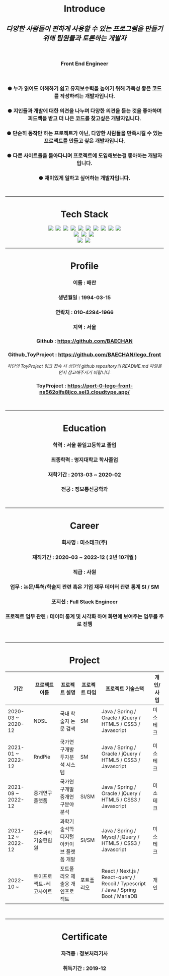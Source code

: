 <body align="center">

# Introduce
  ## *다양한 사람들이 편하게 사용할 수 있는 프로그램을 만들기 위해 팀원들과 토론하는 개발자*
  <br>
  
  ### **Front End Engineer**
  <br>
  
  ### ● 누가 읽어도 이해하기 쉽고 유지보수력을 높이기 위해 가독성 좋은 코드를 작성하려는 개발자입니다.
  ### ● 지인들과 개발에 대한 의견을 나누며 다양한 의견을 듣는 것을 좋아하며 피드백을 받고 더 나은 코드를 찾고싶은 개발자입니다.
  ### ● 단순히 동작만 하는 프로젝트가 아닌, 다양한 사람들을 만족시킬 수 있는 프로젝트를 만들고 싶은 개발자입니다.
  ### ● 다른 사이트들을 돌아다니며 프로젝트에 도입해보는걸 좋아하는 개발자입니다.
  ### ● 재미있게 일하고 싶어하는 개발자입니다.

<br>

***
# Tech Stack
  <div>
    <img src="https://img.shields.io/badge/React-61DAFB?style=flat-square&logo=React&logoColor=white"/>&nbsp;
    <img src="https://img.shields.io/badge/ReactQuery-FF4154?style=flat-square&logo=ReactQuery&logoColor=white"/>&nbsp;
    <img src="https://img.shields.io/badge/Redux-764ABC?style=flat-square&logo=Redux&logoColor=white"/>&nbsp;
    <img src="https://img.shields.io/badge/Recoil-3578E5?style=flat-square&logo=Recoil&logoColor=white"/>&nbsp;
    <img src="https://img.shields.io/badge/NextJS-000000?style=flat-square&logo=Next.js&logoColor=white"/>&nbsp;
    <img src="https://img.shields.io/badge/Typescript-2962FF?style=flat-square&logo=typescript&logoColor=white"/>&nbsp; 
    <img src="https://img.shields.io/badge/HTML5-E34F26?style=flat-square&logo=HTML5&logoColor=white">&nbsp; 
    <img src="https://img.shields.io/badge/CSS3-1572B6?style=flat-square&logo=css3&logoColor=white"/>&nbsp;
    <img src="https://img.shields.io/badge/Javascript-F7DF1E?style=flat-square&logo=javascript&logoColor=white"/>&nbsp; 
    <img src="https://img.shields.io/badge/jQuery-0769AD?style=flat-square&logo=jQuery&logoColor=white"/>
    <br>
    <img src="https://img.shields.io/badge/Sass-CC6699?style=flat-square&logo=Sass&logoColor=white"/>&nbsp;
    <img src="https://img.shields.io/badge/StyledComponents-DB7093?style=flat-square&logo=StyledComponents&logoColor=white"/>&nbsp;
    <img src="https://img.shields.io/badge/FontAwesome-528DD7?style=flat-square&logo=FontAwesome&logoColor=white"/>&nbsp;
    <br>
    <img src="https://img.shields.io/badge/Git-F05032?style=flat-square&logo=Git&logoColor=white"/>&nbsp;
    <img src="https://img.shields.io/badge/GitHub-181717?style=flat-square&logo=Github&logoColor=white"/>&nbsp;
  </div>
  
***
# Profile
  ### 이름 : 배찬
  ### 생년월일 : 1994-03-15
  ### 연락처 : 010-4294-1966
  ### 지역 : 서울
  ### Github : https://github.com/BAECHAN
  ### Github_ToyProject : https://github.com/BAECHAN/lego_front
  
  <i>하단의 ToyProject 링크 접속 시 상단의 github repository의 README.md 파일을 먼저 참고해주시기 바랍니다.</i>
  ### ToyProject : https://port-0-lego-front-nx562olfs8ljco.sel3.cloudtype.app/
  
  
  
  
<br>

***
# Education
  ### 학력 : 서울 환일고등학교 졸업
  ### 최종학력 : 명지대학교 학사졸업
  ### 재학기간 : 2013-03 ~ 2020-02
  ### 전공 : 정보통신공학과
<br>

***
# Career
  ### 회사명 : 미소테크(주)
  ### 재직기간 : 2020-03 ~ 2022-12 ( 2년 10개월 )
  ### 직급 : 사원
  ### 업무 : 논문/특허/학술지 관련 혹은 기업 재무 데이터 관련 통계 SI / SM
  ### 포지션 : Full Stack Engineer
  ### 프로젝트 업무 관련 : 데이터 통계 및 시각화 하여 화면에 보여주는 업무를 주로 진행
<br>

***
# Project
<table align="center">
  <thead>
    <th>기간</th>
    <th>프로젝트 이름</th>
    <th>프로젝트 설명</th>
    <th>프로젝트 타입</th>
    <th>프로젝트 기술스택</th>
    <th>개인/사업</th>
  </thead>
  <tbody>
    <tr>
      <td>2020-03 ~ 2020-12</td>
      <td>NDSL</td>
      <td>국내 학술지 논문 검색</td>
      <td>SM</td>
      <td>Java / Spring / Oracle / jQuery / HTML5 / CSS3 / Javascript</td>
      <td>미소테크</td>
    </tr>
    <tr>
      <td>2021-01 ~ 2022-12</td>
      <td>RndPie</td>
      <td>국가연구개발 투자분석 시스템</td>
      <td>SM</td>
      <td>Java / Spring / Oracle / jQuery / HTML5 / CSS3 / Javascript</td>
      <td>미소테크</td>
    </tr>
    <tr>
      <td>2021-09 ~ 2022-12</td>
      <td>중개연구플랫폼</td>
      <td>국가연구개발 중개연구분야 분석</td>
      <td>SI/SM</td>
      <td>Java / Spring / Oracle / jQuery / HTML5 / CSS3 / Javascript</td>
      <td>미소테크</td>
    </tr>
    <tr>
      <td>2021-12 ~ 2022-12</td>
      <td>한국과학기술한림원</td>
      <td>과학기술석학 디지털 아카이브 플랫폼 개발</td>
      <td>SI/SM</td>
      <td>Java / Spring / Mysql / jQuery / HTML5 / CSS3 / Javascript</td>
      <td>미소테크</td>
    </tr>
    <tr>
      <td>2022-10 ~ </td>
      <td>토이프로젝트-레고사이트</td>
      <td>포트폴리오 제출용 개인프로젝트</td>
      <td>포트폴리오</td>
      <td>React / Next.js / React-query / Recoil / Typescript / Java / Spring Boot / MariaDB</td>
      <td>개인</td>
    </tr>
  </tbody>
</table>
<br>
  
***
# Certificate
  ### 자격증 : 정보처리기사 
  ### 취득기간 : 2019-12

</body>
